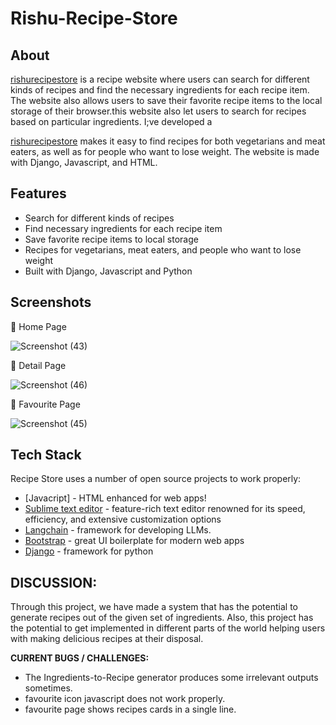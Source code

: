 # Rishu-Recipe-Store

## About

[rishurecipestore](http://www.rishurecipestore.online/) is a recipe website where users can search for different kinds of recipes and find the necessary ingredients for each recipe item. The website also allows users to save their favorite recipe items to the local storage of their browser.this website also let users to search for recipes based on particular ingredients. I;ve developed a 

[rishurecipestore](http://www.rishurecipestore.online/) makes it easy to find recipes for both vegetarians and meat eaters, as well as for people who want to lose weight. The website is made with Django, Javascript, and HTML.

## Features

- Search for different kinds of recipes
- Find necessary ingredients for each recipe item
- Save favorite recipe items to local storage
- Recipes for vegetarians, meat eaters, and people who want to lose weight
- Built with Django, Javascript and Python 

## Screenshots

📌 Home Page

![Screenshot (43)](https://github.com/divyanshkumarworks/Rishu-Recipe-Store/assets/134360630/65b13a66-ea1d-4aeb-9b78-fd5ee4b12d90)

📌 Detail Page

![Screenshot (46)](https://github.com/divyanshkumarworks/Rishu-Recipe-Store/assets/134360630/482d3959-e677-47f9-8a54-bb6b499eb65d)

📌 Favourite Page

![Screenshot (45)](https://github.com/divyanshkumarworks/Rishu-Recipe-Store/assets/134360630/22ad10d2-231f-4389-ae49-1d438a9d1f66)

## Tech Stack

Recipe Store uses a number of open source projects to work properly:

- [Javacript] - HTML enhanced for web apps!
- [Sublime text editor](https://www.sublimetext.com/) - feature-rich text editor renowned for its speed, efficiency, and extensive customization options 
- [Langchain](https://python.langchain.com/docs/get_started/introduction.html) - framework for developing LLMs.
- [Bootstrap](https://getbootstrap.com/docs/5.3/getting-started/introduction/) - great UI boilerplate for modern web apps
- [Django](https://www.djangoproject.com/start/) - framework for python

## DISCUSSION:

Through this project, we have made a system that has the potential to generate recipes out of the given set of ingredients. Also, this project has the potential to get implemented in different parts of the world helping users with making delicious recipes at their disposal.

**CURRENT BUGS / CHALLENGES:**

- The Ingredients-to-Recipe generator produces some irrelevant outputs sometimes.
- favourite icon javascript does not work properly.
- favourite page shows recipes cards in a single line.
